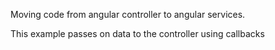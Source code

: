 Moving code from angular controller to angular services. 

This example passes on data to the controller using callbacks
